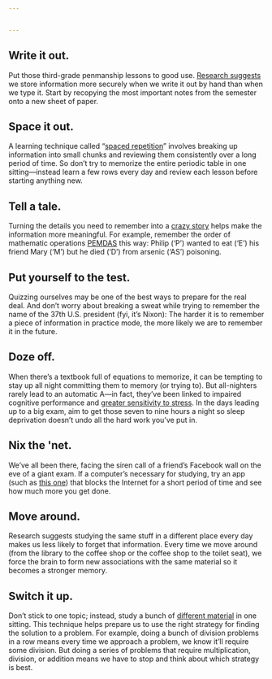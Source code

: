 ```yaml
---


---
```


<h2 id="write-it-out.">Write it out.</h2>
<p>Put those third-grade penmanship lessons to good use. <a href="http://www.intechopen.com/books/advances-in-haptics/digitizing-literacy-reflections-on-the-haptics-of-writing">Research suggests</a> we store information more securely when we write it out by hand than when we type it. Start by recopying the most important notes from the semester onto a new sheet of paper.</p>
<h2 id="space-it-out.">Space it out.</h2>
<p>A learning technique called “<a href="http://harvardmagazine.com/2009/11/spaced-education-boosts-learning">spaced repetition</a>” involves breaking up information into small chunks and reviewing them consistently over a long period of time. So don’t try to memorize the entire periodic table in one sitting—instead learn a few rows every day and review each lesson before starting anything new.</p>
<h2 id="tell-a-tale.">Tell a tale.</h2>
<p>Turning the details you need to remember into a <a href="http://greatist.com/happiness/remember-everything/">crazy story</a> helps make the information more meaningful. For example, remember the order of mathematic operations <a href="http://www.mathsisfun.com/operation-order-pemdas.html">PEMDAS</a> this way: Philip (‘P’) wanted to eat (‘E’) his friend Mary (‘M’) but he died (‘D’) from arsenic (‘AS’) poisoning.</p>
<h2 id="put-yourself-to-the-test.">Put yourself to the test.</h2>
<p>Quizzing ourselves may be one of the best ways to prepare for the real deal. And don’t worry about breaking a sweat while trying to remember the name of the 37th U.S. president (fyi, it’s Nixon): The harder it is to remember a piece of information in practice mode, the more likely we are to remember it in the future.</p>
<h2 id="doze-off.">Doze off.</h2>
<p>When there’s a textbook full of equations to memorize, it can be tempting to stay up all night committing them to memory (or trying to). But all-nighters rarely lead to an automatic A—in fact, they’ve been linked to impaired cognitive performance and <a href="http://greatist.com/happiness/tips-sleeping-better/">greater sensitivity to stress</a>. In the days leading up to a big exam, aim to get those seven to nine hours a night so sleep deprivation doesn’t undo all the hard work you’ve put in.</p>
<h2 id="nix-the-net.">Nix the 'net.</h2>
<p>We’ve all been there, facing the siren call of a friend’s Facebook wall on the eve of a giant exam. If a computer’s necessary for studying, try an app (such as <a href="http://selfcontrolapp.com/">this one</a>) that blocks the Internet for a short period of time and see how much more you get done.</p>
<h2 id="move-around.">Move around.</h2>
<p>Research suggests studying the same stuff in a different place every day makes us less likely to forget that information.  Every time we move around (from the library to the coffee shop or the coffee shop to the toilet seat), we force the brain to form new associations with the same material so it becomes a stronger memory.</p>
<h2 id="switch-it-up.">Switch it up.</h2>
<p>Don’t stick to one topic; instead, study a bunch of  <a href="http://uweb.cas.usf.edu/~drohrer/pdfs/Rohrer_et_al_2010JEPLMC.pdf">different material</a>  in one sitting. This technique helps prepare us to use the right strategy for finding the solution to a problem. For example, doing a bunch of division problems in a row means every time we approach a problem, we know it’ll require some division. But doing a series of problems that require multiplication, division, or addition means we have to stop and think about which strategy is best.</p>

